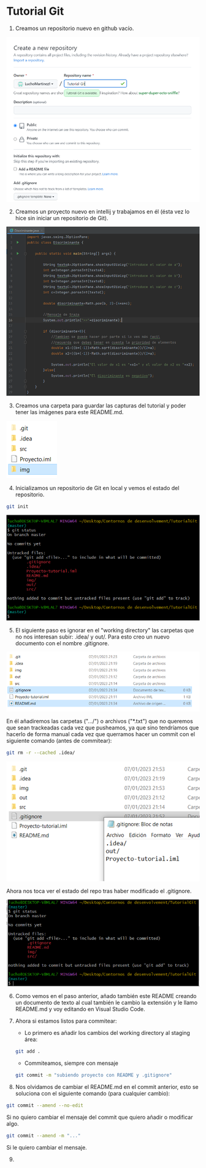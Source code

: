 # Tutorial Git
1. Creamos un repositorio nuevo en github vacío.

![](img/1.png)

2. Creamos un proyecto nuevo en intellij y trabajamos en él (ésta vez lo hice sin iniciar un repositorio de Git).

![](img/2.png)

3. Creamos una carpeta para guardar las capturas del tutorial y poder tener las imágenes para este README.md.

![](img/3.png)

4. Inicializamos un repositorio de Git en local y vemos el estado del repositorio.

```bash
git init
```

![](img/4.png)

5. El siguiente paso es ignorar en el "working directory" las carpetas que no nos interesan subir: .idea/ y out/. Para esto creo un nuevo documento con el nombre .gitignore.

![](img/5.png)

En él añadiremos las carpetas (".../") o archivos ("*.txt") que no queremos que sean trackeadas cada vez que pusheamos, ya que sino tendríamos que hacerlo de forma manual cada vez que querramos hacer un commit con el siguiente comando (antes de commitear):

```bash
git rm -r --cached .idea/
```

![](img/6.png)

Ahora nos toca ver el estado del repo tras haber modificado el .gitignore.

![](img/7.png)

6. Como vemos en el paso anterior, añado también este README creando un documento de texto al cual también le cambio la extensión y le llamo README.md y voy editando en Visual Studio Code.

7. Ahora si estamos listos para commitear:
    - Lo primero es añadir los cambios del working directory al staging área:
    ```bash
    git add .
    ```
    - Commiteamos, siempre con mensaje
    ```bash
    git commit -m "subiendo proyecto con README y .gitignore"
    ```

8. Nos olvidamos de cambiar el README.md en el commit anterior, esto se soluciona con el siguiente comando (para cualquier cambio):

```bash
git commit --amend --no-edit
```
Si no quiero cambiar el mensaje del commit que quiero añadir o modificar algo.

```bash
git commit --amend -m "..."
```
Si le quiero cambiar el mensaje.

9. 